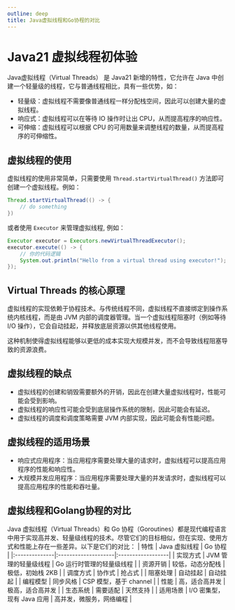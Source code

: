 ```yaml
---
outline: deep
title: Java虚拟线程和Go协程的对比
---
```


# Java21 虚拟线程初体验

Java虚拟线程（Virtual Threads） 是 Java21 新增的特性，它允许在 Java 中创建一个轻量级的线程，它与普通线程相比，具有一些优势，如：
- 轻量级：虚拟线程不需要像普通线程一样分配栈空间，因此可以创建大量的虚拟线程。
- 响应式：虚拟线程可以在等待 IO 操作时让出 CPU，从而提高程序的响应性。
- 可伸缩：虚拟线程可以根据 CPU 的可用数量来调整线程的数量，从而提高程序的可伸缩性。

## 虚拟线程的使用

虚拟线程的使用非常简单，只需要使用 `Thread.startVirtualThread()` 方法即可创建一个虚拟线程。例如：
```java
Thread.startVirtualThread(() -> {
    // do something
})
```

或者使用 `Executor` 来管理虚拟线程, 例如：
```java
Executor executor = Executors.newVirtualThreadExecutor();
executor.execute(() -> {
    // 你的代码逻辑
    System.out.println("Hello from a virtual thread using executor!");
});
```

## Virtual Threads 的核心原理

虚拟线程的实现依赖于协程技术。与传统线程不同，虚拟线程不直接绑定到操作系统内核线程，而是由 JVM 内部的调度器管理。当一个虚拟线程阻塞时（例如等待 I/O 操作），它会自动挂起，并释放底层资源以供其他线程使用。

这种机制使得虚拟线程能够以更低的成本实现大规模并发，而不会导致线程阻塞导致的资源浪费。

## 虚拟线程的缺点

- 虚拟线程的创建和销毁需要额外的开销，因此在创建大量虚拟线程时，性能可能会受到影响。
- 虚拟线程的响应性可能会受到底层操作系统的限制，因此可能会有延迟。
- 虚拟线程的调度和调度策略需要 JVM 内部实现，因此可能会有性能问题。

## 虚拟线程的适用场景

- 响应式应用程序：当应用程序需要处理大量的请求时，虚拟线程可以提高应用程序的性能和响应性。
- 大规模并发应用程序：当应用程序需要处理大量的并发请求时，虚拟线程可以提高应用程序的性能和吞吐量。

## 虚拟线程和Golang协程的对比

Java 虚拟线程（Virtual Threads）和 Go 协程（Goroutines）都是现代编程语言中用于实现高并发、轻量级线程的技术。尽管它们的目标相似，但在实现、使用方式和性能上存在一些差异。以下是它们的对比：
| 特性          | Java 虚拟线程       | Go 协程           |
|:--------------|:--------------------|:------------------|
| 实现方式      | JVM 管理的轻量级线程 | Go 运行时管理的轻量级线程 |
| 资源开销      | 较低，动态分配栈     | 极低，初始栈 2KB       |
| 调度方式      | 协作式               | 抢占式               |
| 阻塞处理      | 自动挂起             | 自动挂起             |
| 编程模型      | 同步风格             | CSP 模型，基于 channel |
| 性能          | 高，适合高并发       | 极高，适合高并发     |
| 生态系统      | 需要适配             | 天然支持             |
| 适用场景      | I/O 密集型，现有 Java 应用 | 高并发，微服务，网络编程 |
